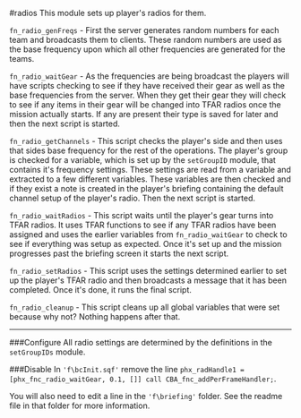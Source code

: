 #radios
This module sets up player's radios for them.

`fn_radio_genFreqs` - First the server generates random numbers for each team and broadcasts them to clients. These random numbers are used as the base frequency upon which all other frequencies are generated for the teams. 

`fn_radio_waitGear` - As the frequencies are being broadcast the players will have scripts checking to see if they have received their gear as well as the base frequencies from the server. When they get their gear they will check to see if any items in their gear will be changed into TFAR radios once the mission actually starts. If any are present their type is saved for later and then the next script is started.

`fn_radio_getChannels` - This script checks the player's side and then uses that sides base frequency for the rest of the operations. The player's group is checked for a variable, which is set up by the `setGroupID` module, that contains it's frequency settings. These settings are read from a variable and extracted to a few different variables. These variables are then checked and if they exist a note is created in the player's briefing containing the default channel setup of the player's radio. Then the next script is started.

`fn_radio_waitRadios` - This script waits until the player's gear turns into TFAR radios. It uses TFAR functions to see if any TFAR radios have been assigned and uses the earlier variables from `fn_radio_waitGear` to check to see if everything was setup as expected. Once it's set up and the mission progresses past the briefing screen it starts the next script.

`fn_radio_setRadios` - This script uses the settings determined earlier to set up the player's TFAR radio and then broadcasts a message that it has been completed. Once it's done, it runs the final script.

`fn_radio_cleanup` - This script cleans up all global variables that were set because why not? Nothing happens after that.
***
###Configure
All radio settings are determined by the definitions in the `setGroupIDs` module.

###Disable
In `'f\bcInit.sqf'` remove the line `phx_radHandle1 = [phx_fnc_radio_waitGear, 0.1, []] call CBA_fnc_addPerFrameHandler;`.

You will also need to edit a line in the `'f\briefing'` folder. See the readme file in that folder for more information.
